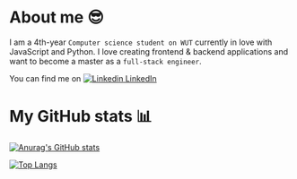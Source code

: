 # About me :sunglasses:

I am a 4th-year `Computer science student on WUT` currently in love with JavaScript and Python. I love creating frontend & backend applications and want to become a master as a `full-stack engineer`.

You can find me on [![Linkedin](https://i.stack.imgur.com/gVE0j.png) LinkedIn](https://linkedin.com/in/jtomkiewicz)


# My GitHub stats :bar_chart:

[![Anurag's GitHub stats](https://github-readme-stats.vercel.app/api?username=jtomkiewicz&show_icons=true&theme=dracula)](https://github.com/anuraghazra/github-readme-stats)

[![Top Langs](https://github-readme-stats.vercel.app/api/top-langs/?username=jtomkiewicz&theme=dracula&layout=compact)](https://github.com/anuraghazra/github-readme-stats)

